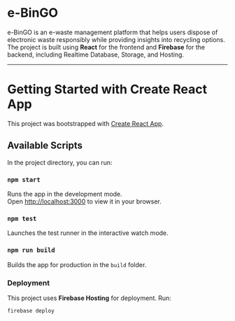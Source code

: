 # e-BinGO

e-BinGO is an e-waste management platform that helps users dispose of electronic waste responsibly while providing insights into recycling options. The project is built using **React** for the frontend and **Firebase** for the backend, including Realtime Database, Storage, and Hosting.

---

# Getting Started with Create React App

This project was bootstrapped with [Create React App](https://github.com/facebook/create-react-app).

## Available Scripts

In the project directory, you can run:

### `npm start`
Runs the app in the development mode.\
Open [http://localhost:3000](http://localhost:3000) to view it in your browser.

### `npm test`
Launches the test runner in the interactive watch mode.

### `npm run build`
Builds the app for production in the `build` folder.

### Deployment
This project uses **Firebase Hosting** for deployment. Run:
```sh
firebase deploy
